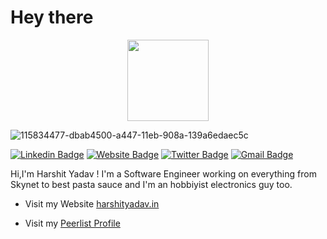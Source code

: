 # Hey there

<p align="center">
  <img align="center" src="https://media.giphy.com/media/1fhj2FW0661V3Nb2Me/giphy.gif" width="130">
  <br>


![115834477-dbab4500-a447-11eb-908a-139a6edaec5c](https://github.com/harshityadav95/harshityadav95/assets/14792490/39f94931-d794-4d74-9151-0557edffd3b9)

[![Linkedin Badge](https://img.shields.io/badge/-Harshit_Yadav-blue?style=flat&logo=Linkedin&logoColor=white&link=https://www.linkedin.com/in/harshityadav95/)](https://www.linkedin.com/in/harshityadav95/)
[![Website Badge](https://img.shields.io/badge/-resume-site?style=flat&logo=Google-Chrome&logoColor=white&link=https:https://harshityadav.in)](https://harshityadav.in/)
[![Twitter Badge](https://img.shields.io/badge/-@harshityadav95-blue?style=flat&labelColor=1ca0f1&logo=twitter&logoColor=white&link=https:https://twitter.com/harshityadav95)](https://twitter.com/harshityadav95)
[![Gmail Badge](https://img.shields.io/badge/-mail_me-blue?style=flat&logo=Gmail&logoColor=white&link=mailto:harshityadav95@gmail.com)](mailto:harshityadav95@gmail.com)
<br>
 

Hi,I'm Harshit Yadav ! I'm a Software Engineer working on everything from Skynet to best pasta sauce and I'm an hobbiyist electronics guy too. 

- Visit my Website [harshityadav.in](https://harshityadav.in)
  
- Visit my [Peerlist Profile](https://peerlist.io/harshityadav95)



